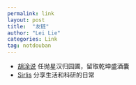 ```yaml
---
permalink: link
layout: post
title:  "友链"
author: "Lei Lie"
categories: Link
tag: notdouban
---
```


- [胡涂说](https://hutusi.com/) 任抛星汉归园圃，留取乾坤盛酒囊
- [Sirlis](http://sirlis.cn/) 分享生活和科研的日常